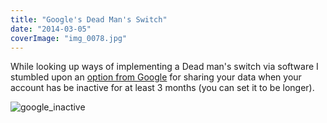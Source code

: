 ```yaml
---
title: "Google's Dead Man's Switch"
date: "2014-03-05"
coverImage: "img_0078.jpg"
---
```


While looking up ways of implementing a Dead man's switch via software I stumbled upon an [option from Google](https://www.google.com/settings/account/inactive) for sharing your data when your account has be inactive for at least 3 months (you can set it to be longer).

![google_inactive](https://gilcreque.files.wordpress.com/2017/01/google_inactive.png)
